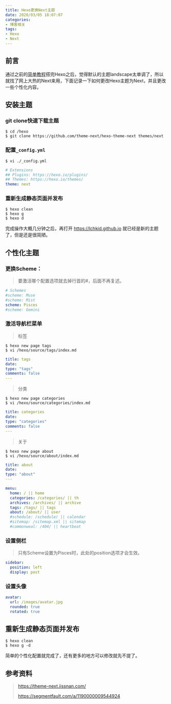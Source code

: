 ```yaml
---
title: Hexo更换Next主题
date: 2020/03/05 18:07:07
categories:
- 博客相关
tags:
- Hexo
- Next
---
```


## 前言

通过之前的[简单教程](/2020/03/05/CentOS8搭建Hexo并发布到GithubPages简单教程/)搭完Hexo之后，觉得默认的主题landscape太单调了，所以就找了网上大热的Next来用，下面记录一下如何更改Hexo主题为Next，并且更改一些个性化内容。





## 安装主题

### git clone快速下载主题

```shell
$ cd /hexo
$ git clone https://github.com/theme-next/hexo-theme-next themes/next
```

<!-- more -->

### 配置`_config.yml`

```shell
$ vi ./_config.yml
```

```yaml
# Extensions
## Plugins: https://hexo.io/plugins/
## Themes: https://hexo.io/themes/
theme: next
```

### 重新生成静态页面并发布

```shell
$ hexo clean
$ hexo g
$ hexo d
```


完成操作大概几分钟之后，再打开 https://lchkid.github.io 就已经是新的主题了，但是还是很简陋。





## 个性化主题

### 更换Scheme：

> 要激活哪个配置选项就去掉行首的#，后面不再复述。

```yaml
# Schemes
#scheme: Muse
#scheme: Mist
scheme: Pisces
#scheme: Gemini
```

### 激活导航栏菜单

> 标签

```shell
$ hexo new page tags
$ vi /hexo/source/tags/index.md
```
```yaml
title: tags
date: 
type: "tags"
comments: false
---
```
> 分类

```shell
$ hexo new page categories
$ vi /hexo/source/categories/index.md
```
```yaml
title: categories
date: 
type: "categories"
comments: false
---
```
> 关于

```shell
$ hexo new page about
$ vi /hexo/source/about/index.md
```
```yaml
title: about
date: 
type: "about"
---
```

```yaml
menu:
  home: / || home
  categories: /categories/ || th
  archives: /archives/ || archive
  tags: /tags/ || tags
  about: /about/ || user
  #schedule: /schedule/ || calendar
  #sitemap: /sitemap.xml || sitemap
  #commonweal: /404/ || heartbeat
```

### 设置侧栏

> 只有Scheme设置为Pisces时，此处的position选项才会生效。

```yaml
sidebar:
  position: left
  display: post
```

### 设置头像

```yaml
avatar:
  url: /images/avatar.jpg
  rounded: true
  rotated: true
```





## 重新生成静态页面并发布

```shell
$ hexo clean
$ hexo g -d
```



简单的个性化配置就完成了，还有更多的地方可以修改就先不提了。





## 参考资料
> https://theme-next.iissnan.com/
>
> https://segmentfault.com/a/1190000009544924
